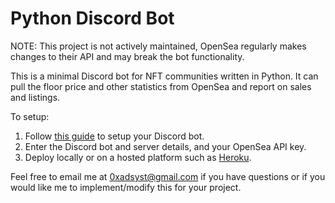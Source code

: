 # Python Discord Bot
NOTE: This project is not actively maintained, OpenSea regularly makes changes to their API and may break the bot functionality.

This is a minimal Discord bot for NFT communities written in Python. It can pull the floor price and other statistics from OpenSea and report on sales and listings.

To setup:
1. Follow [this guide](https://discordpy.readthedocs.io/en/stable/discord.html) to setup your Discord bot. 
2. Enter the Discord bot and server details, and your OpenSea API key.
3. Deploy locally or on a hosted platform such as [Heroku](https://discord.com/developers/docs/tutorials/hosting-on-heroku).


Feel free to email me at 0xadsyst@gmail.com if you have questions or if you would like me to implement/modify this for your project.